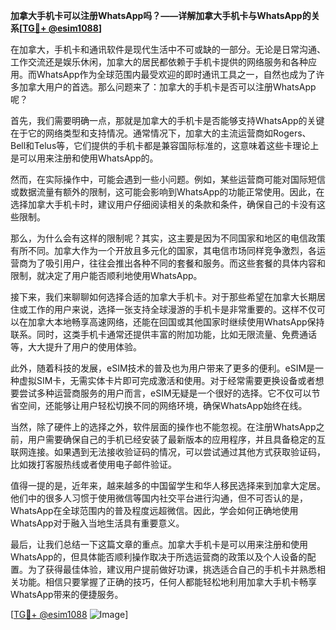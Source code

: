 **加拿大手机卡可以注册WhatsApp吗？——详解加拿大手机卡与WhatsApp的关系[[TG💪+ @esim1088](https://t.me/s/esim1088)]**

在加拿大，手机卡和通讯软件是现代生活中不可或缺的一部分。无论是日常沟通、工作交流还是娱乐休闲，加拿大的居民都依赖于手机卡提供的网络服务和各种应用。而WhatsApp作为全球范围内最受欢迎的即时通讯工具之一，自然也成为了许多加拿大用户的首选。那么问题来了：加拿大的手机卡是否可以注册WhatsApp呢？

首先，我们需要明确一点，那就是加拿大的手机卡是否能够支持WhatsApp的关键在于它的网络类型和支持情况。通常情况下，加拿大的主流运营商如Rogers、Bell和Telus等，它们提供的手机卡都是兼容国际标准的，这意味着这些卡理论上是可以用来注册和使用WhatsApp的。

然而，在实际操作中，可能会遇到一些小问题。例如，某些运营商可能对国际短信或数据流量有额外的限制，这可能会影响到WhatsApp的功能正常使用。因此，在选择加拿大手机卡时，建议用户仔细阅读相关的条款和条件，确保自己的卡没有这些限制。

那么，为什么会有这样的限制呢？其实，这主要是因为不同国家和地区的电信政策有所不同。加拿大作为一个开放且多元化的国家，其电信市场同样竞争激烈，各运营商为了吸引用户，往往会推出各种不同的套餐和服务。而这些套餐的具体内容和限制，就决定了用户能否顺利地使用WhatsApp。

接下来，我们来聊聊如何选择合适的加拿大手机卡。对于那些希望在加拿大长期居住或工作的用户来说，选择一张支持全球漫游的手机卡是非常重要的。这样不仅可以在加拿大本地畅享高速网络，还能在回国或其他国家时继续使用WhatsApp保持联系。同时，这类手机卡通常还提供丰富的附加功能，比如无限流量、免费通话等，大大提升了用户的使用体验。

此外，随着科技的发展，eSIM技术的普及也为用户带来了更多的便利。eSIM是一种虚拟SIM卡，无需实体卡片即可完成激活和使用。对于经常需要更换设备或者想要尝试多种运营商服务的用户而言，eSIM无疑是一个很好的选择。它不仅可以节省空间，还能够让用户轻松切换不同的网络环境，确保WhatsApp始终在线。

当然，除了硬件上的选择之外，软件层面的操作也不能忽视。在注册WhatsApp之前，用户需要确保自己的手机已经安装了最新版本的应用程序，并且具备稳定的互联网连接。如果遇到无法接收验证码的情况，可以尝试通过其他方式获取验证码，比如拨打客服热线或者使用电子邮件验证。

值得一提的是，近年来，越来越多的中国留学生和华人移民选择来到加拿大定居。他们中的很多人习惯于使用微信等国内社交平台进行沟通，但不可否认的是，WhatsApp在全球范围内的普及程度远超微信。因此，学会如何正确地使用WhatsApp对于融入当地生活具有重要意义。

最后，让我们总结一下这篇文章的重点。加拿大手机卡是可以用来注册和使用WhatsApp的，但具体能否顺利操作取决于所选运营商的政策以及个人设备的配置。为了获得最佳体验，建议用户提前做好功课，挑选适合自己的手机卡并熟悉相关功能。相信只要掌握了正确的技巧，任何人都能轻松地利用加拿大手机卡畅享WhatsApp带来的便捷服务。

[[TG💪+ @esim1088](https://t.me/s/esim1088) ![Image](https://i.postimg.cc/4NQfJmqS/Snipaste-2025-05-13-00-14-12.png)]